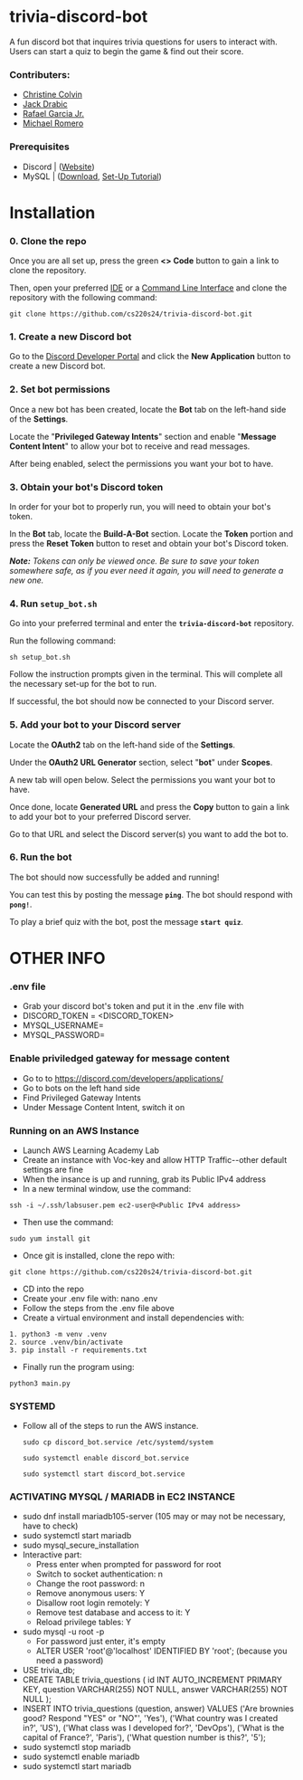 # trivia-discord-bot
A fun discord bot that inquires trivia questions for users to interact with. Users can start a quiz to begin the game & find out their score. 

### Contributers:
- [Christine Colvin](https://github.com/christinecolvin)
- [Jack Drabic](https://github.com/JackJack7890)
- [Rafael Garcia Jr.](https://github.com/RGJ-713)
- [Michael Romero](https://github.com/MichaelRomero1)

### Prerequisites

- Discord | ([Website](https://discord.com))
- MySQL | ([Download](https://dev.mysql.com/downloads/mysql/), [Set-Up Tutorial](https://dev.mysql.com/doc/mysql-getting-started/en/))

# Installation

### 0. Clone the repo
Once you are all set up, press the green **<> Code** button to gain a link to clone the repository.

Then, open your preferred [IDE](https://aws.amazon.com/what-is/ide/) or a [Command Line Interface](https://en.wikipedia.org/wiki/Command-line_interface#:~:text=A%20command%2Dline%20interface%20\(CLI,interface%20available%20with%20punched%20cards.) and clone the repository with the following command:

```
git clone https://github.com/cs220s24/trivia-discord-bot.git
```

### 1. Create a new Discord bot
Go to the [Discord Developer Portal](https://discord.com/developers/applications) and click the **New Application** button to create a new Discord bot.

### 2. Set bot permissions
Once a new bot has been created, locate the **Bot** tab on the left-hand side of the **Settings**.

Locate the "**Privileged Gateway Intents**" section and enable "**Message Content Intent**" to allow your bot to receive and read messages.

After being enabled, select the permissions you want your bot to have.

### 3. Obtain your bot's Discord token
In order for your bot to properly run, you will need to obtain your bot's token.

In the **Bot** tab, locate the **Build-A-Bot** section. Locate the **Token** portion and press the **Reset Token** button to reset and obtain your bot's Discord token.

***Note:** Tokens can only be viewed once. Be sure to save your token somewhere safe, as if you ever need it again, you will need to generate a new one.*

### 4. Run `setup_bot.sh`
Go into your preferred terminal and enter the **`trivia-discord-bot`** repository.

Run the following command:

```
sh setup_bot.sh
```

Follow the instruction prompts given in the terminal. This will complete all the necessary set-up for the bot to run.

If successful, the bot should now be connected to your Discord server.

### 5. Add your bot to your Discord server
Locate the **OAuth2** tab on the left-hand side of the **Settings**.

Under the **OAuth2 URL Generator** section, select "**bot**" under **Scopes**.

A new tab will open below. Select the permissions you want your bot to have.

Once done, locate **Generated URL** and press the **Copy** button to gain a link to add your bot to your preferred Discord server.

Go to that URL and select the Discord server(s) you want to add the bot to.

### 6. Run the bot
The bot should now successfully be added and running!

You can test this by posting the message **`ping`**. The bot should respond with **`pong!`**.

To play a brief quiz with the bot, post the message **`start quiz`**.

# OTHER INFO

### .env file
- Grab your discord bot's token and put it in the .env file with
- DISCORD_TOKEN = <DISCORD_TOKEN>
- MYSQL_USERNAME= <PASSWORD>
- MYSQL_PASSWORD= <USERNAME>

### Enable priviledged gateway for message content
- Go to to https://discord.com/developers/applications/
- Go to bots on the left hand side
- Find Privileged Gateway Intents
- Under Message Content Intent, switch it on

### Running on an AWS Instance
- Launch AWS Learning Academy Lab
- Create an instance with Voc-key and allow HTTP Traffic--other default settings are fine
- When the insance is up and running, grab its Public IPv4 address
- In a new terminal window, use the command: 
```
ssh -i ~/.ssh/labsuser.pem ec2-user@<Public IPv4 address>
```
- Then use the command: 
```
sudo yum install git
```
- Once git is installed, clone the repo with: 
```
git clone https://github.com/cs220s24/trivia-discord-bot.git
```
- CD into the repo
- Create your .env file with: nano .env
- Follow the steps from the .env file above
- Create a virtual environment and install dependencies with:
```
1. python3 -m venv .venv
2. source .venv/bin/activate
3. pip install -r requirements.txt
```
- Finally run the program using: 
```
python3 main.py
```

### SYSTEMD

- Follow all of the steps to run the AWS instance.
  ```
  sudo cp discord_bot.service /etc/systemd/system
  ```
  ```
  sudo systemctl enable discord_bot.service
  ```
  ```
  sudo systemctl start discord_bot.service
  ```

### ACTIVATING MYSQL / MARIADB in EC2 INSTANCE

- sudo dnf install mariadb105-server (105 may or may not be necessary, have to check)
- sudo systemctl start mariadb
- sudo mysql_secure_installation
- Interactive part:
    - Press enter when prompted for password for root
    - Switch to socket authentication: n
    - Change the root password: n
    - Remove anonymous users: Y
    - Disallow root login remotely: Y
    - Remove test database and access to it: Y
    - Reload privilege tables: Y
- sudo mysql -u root -p
    - For password just enter, it's empty
    - ALTER USER 'root'@'localhost' IDENTIFIED BY 'root'; (because you need a password)
- USE trivia_db;
- CREATE TABLE trivia_questions (
    id INT AUTO_INCREMENT PRIMARY KEY,
    question VARCHAR(255) NOT NULL,
    answer VARCHAR(255) NOT NULL
);
- INSERT INTO trivia_questions (question, answer) VALUES
('Are brownies good? Respond "YES" or "NO"', 'Yes'),
('What country was I created in?', 'US'),
('What class was I developed for?', 'DevOps'),
('What is the capital of France?', 'Paris'),
('What question number is this?', '5');
- sudo systemctl stop mariadb
- sudo systemctl enable mariadb
- sudo systemctl start mariadb

